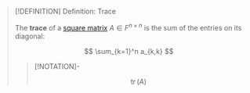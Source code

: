 >[!DEFINITION] Definition: Trace
>
>The **trace** of a [square matrix](Square%20Matrix.md) $A \in F^{n\times n}$ is the sum of the entries on its diagonal:
>
>$$
>\sum_{k=1}^n a_{k,k}
>$$
>
>>[!NOTATION]-
>>
>>$$
>>\operatorname{tr}(A)
>>$$
>>
>